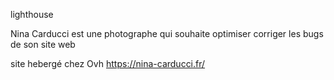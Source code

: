 lighthouse <URL de la page>


Nina Carducci est une photographe qui souhaite optimiser corriger les bugs de son site web


site hebergé chez Ovh https://nina-carducci.fr/
